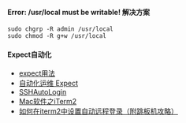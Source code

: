 #### Error: /usr/local must be writable!​ 解决方案

```
sudo chgrp -R admin /usr/local
sudo chmod -R g+w /usr/local
```
#### Expect自动化
* [expect用法](http://www.cnblogs.com/iloveyoucc/archive/2012/05/11/2496433.html)
* [自动化运维 Expect](http://www.cnblogs.com/vagabond/p/6058776.html)
* [SSHAutoLogin](https://github.com/jiangxianli/SSHAutoLogin)
* [Mac软件之iTerm2](https://segmentfault.com/a/1190000003925096)
* [如何在iterm2中设置自动远程登录（附跳板机攻略）](http://www.jianshu.com/p/9e8788be6bfc)

